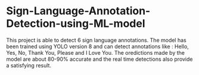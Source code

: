 # Sign-Language-Annotation-Detection-using-ML-model
This project is able to detect 6 sign language annotations. The model has been trained using YOLO version 8 and can detect annotations like : Hello, Yes, No, Thank You, Please and I Love You. The oredictions made by the model are about 80-90% accurate and the real time detections also provide a satisfying result.
